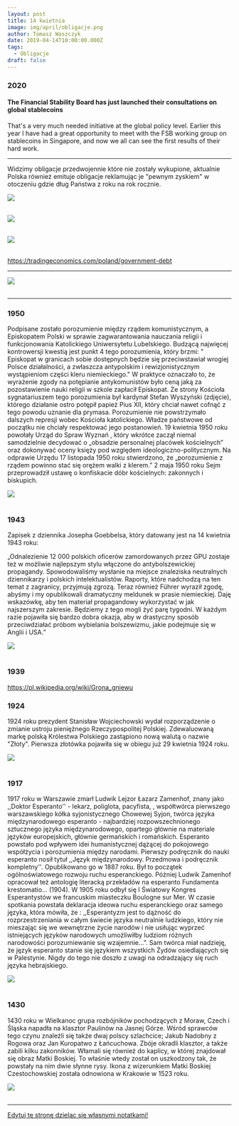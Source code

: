 ```yaml
---
layout: post
title: 14 kwietnia
image: img/april/obligacje.png
author: Tomasz Waszczyk
date: 2019-04-14T10:00:00.000Z
tags:
  - Obligacje
draft: false
---
```


### 2020

#### The Financial Stability Board has just launched their consultations on global stablecoins

That's a very much needed initiative at the global policy level. Earlier this year I have had a great opportunity to meet with the FSB working group on stablecoins in Singapore, and now we all can see the first results of their hard work.

---

Widzimy obligacje przedwojennie które nie zostały wykupione, aktualnie Polska również emituje obligacje reklamując je "pewnym zyskiem" w otoczeniu gdzie dług Państwa z roku na rok rocznie.

<img src="./img/april/obligacje.png"><br><br>

<img src="./img/april/obligacje2.png"><br><br>

<img src="./img/april/polishdebt.png"><br><br>

https://tradingeconomics.com/poland/government-debt

---

<img src="./img/april/firmyzrecesji.jpg"><br><br>

---

### 1950

Podpisane zostało porozumienie między rządem komunistycznym, a Episkopatem Polski w sprawie zagwarantowania nauczania religii i funkcjonowania Katolickiego Uniwersytetu Lubelskiego.
Budzącą najwięcej kontrowersji kwestią jest punkt 4 tego porozumienia, który brzmi:
" Episkopat w granicach sobie dostępnych
będzie się przeciwstawiał wrogiej Polsce
działalności, a zwłaszcza antypolskim i
rewizjonistycznym wystąpieniom części kleru
niemieckiego."
W praktyce oznaczało to, że wyrażenie zgody na potępianie antykomunistów było ceną jaką za pozostawienie nauki religii w szkole zapłacił Episkopat.
Ze strony Kościoła sygnatariuszem tego porozumienia był kardynał Stefan Wyszyński (zdjęcie), którego działanie ostro potępił papież Pius XII, który chciał nawet cofnąć z tego powodu uznanie dla prymasa.
Porozumienie nie powstrzymało dalszych
represji wobec Kościoła katolickiego. Władze
państwowe od początku nie chciały
respektować jego postanowień. 19 kwietnia
1950 roku powołały Urząd do Spraw Wyznań ,
który wkrótce zaczął niemal samodzielnie
decydować o „obsadzie personalnej placówek
kościelnych” oraz dokonywać oceny księży
pod względem ideologiczno-politycznym. Na
odprawie Urzędu 17 listopada 1950 roku
stwierdzono, że „porozumienie z rządem
powinno stać się orężem walki z klerem.” 2
maja 1950 roku Sejm przeprowadził ustawę o
konfiskacie dóbr kościelnych: zakonnych i
biskupich.

<img src="./img/april/kul.jpg"><br><br>

### 1943

Zapisek z dziennika Josepha Goebbelsa, który datowany jest na 14 kwietnia 1943 roku:

„Odnalezienie 12 000 polskich oficerów zamordowanych przez GPU zostaje też w możliwie najlepszym stylu włączone do antybolszewickiej propagandy. Spowodowaliśmy wysłanie na miejsce znaleziska neutralnych dziennikarzy i polskich intelektualistów. Raporty, które nadchodzą na ten temat z zagranicy, przyjmują zgrozą. Teraz również Führer wyraził zgodę, abyśmy i my opublikowali dramatyczny meldunek w prasie niemieckiej. Daję wskazówkę, aby ten materiał propagandowy wykorzystać w jak najszerszym zakresie. Będziemy z tego mogli żyć parę tygodni. W każdym razie pojawiła się bardzo dobra okazja, aby w drastyczny sposób przeciwdziałać próbom wybielania bolszewizmu, jakie podejmuje się w Anglii i USA.”

<img src="./img/april/joseph.jpg"><br><br>

### 1939

https://pl.wikipedia.org/wiki/Grona_gniewu

### 1924

1924 roku prezydent Stanisław Wojciechowski wydał rozporządzenie o zmianie ustroju pieniężnego Rzeczypospolitej Polskiej. Zdewaluowaną markę polską Królestwa Polskiego zastąpiono nową walutą o nazwie "Złoty". Pierwsza złotówka pojawiła się w obiegu już 29 kwietnia 1924 roku.

<img src="./img/april/zloty.jpg"><br><br>

### 1917

1917 roku w Warszawie zmarł Ludwik Lejzor Łazarz Zamenhof, znany jako ,,Doktor Esperanto'' - lekarz, poliglota, pacyfista, , współtwórca pierwszego warszawskiego kółka syjonistycznego Chowewej Syjon, twórca języka międzynarodowego esperanto - najbardziej rozpowszechnionego sztucznego języka międzynarodowego, opartego głównie na materiale języków europejskich, głównie germańskich i romańskich.
Esperanto powstało pod wpływem idei humanistycznej dążącej do pokojowego współżycia i porozumienia między narodami. Pierwszy podręcznik do nauki esperanto nosił tytuł ,,Język międzynarodowy. Przedmowa i podręcznik kompletny''. Opublikowano go w 1887 roku. Był to początek ogólnoświatowego rozwoju ruchu esperanckiego. Później Ludwik Zamenhof opracował też antologię literacką przekładów na esperanto Fundamenta krestomatio… (1904).
W 1905 roku odbył się I Światowy Kongres Esperantystów we francuskim miasteczku Boulogne sur Mer. W czasie spotkania powstała deklaracja ideowa ruchu esperanckiego oraz samego języka, która mówiła, że : ,,Esperantyzm jest to dążność do rozprzestrzeniania w całym świecie języka neutralnie ludzkiego, który nie mieszając się we wewnętrzne życie narodów i nie usiłując wyprzeć istniejących języków narodowych umożliwiłby ludziom różnych narodowości porozumiewanie się wzajemnie...”. Sam twórca miał nadzieję, że język esperanto stanie się językiem wszystkich Żydów osiedlających się w Palestynie. Nigdy do tego nie doszło z uwagi na odradzający się ruch języka hebrajskiego.

<img src="./img/april/lejzor.jpg"><br><br>

### 1430

1430 roku w Wielkanoc grupa rozbójników pochodzących z Moraw, Czech i Śląska napadła na klasztor Paulinów na Jasnej Górze. Wśród sprawców tego czynu znaleźli się także dwaj polscy szlachcice; Jakub Nadobny z Rogowa oraz Jan Kuropatwo z Łańcuchowa.
Zbóje okradli klasztor, a także zabili kilku zakonników. Włamali się również do kaplicy, w której znajdował się obraz Matki Boskiej. To właśnie wtedy został on uszkodzony tak, że powstały na nim dwie słynne rysy.
Ikona z wizerunkiem Matki Boskiej Czestochowskiej została odnowiona w Krakowie w 1523 roku.

<img src="./img/april/rysy.jpg"><br><br>

---

<a href="https://github.com/TomaszWaszczyk/historia.waszczyk.com/edit/master/src/content/april-14.md" target="_blank">Edytuj tę stronę dzieląc się własnymi notatkami!</a>
